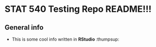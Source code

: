 # STAT 540 Testing Repo README!!!

 
 
## General info

- This is some cool info written in **RStudio** :thumpsup: